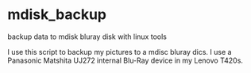 # mdisk_backup
backup data to mdisk bluray disk with linux tools

I use this script to backup my pictures to a mdisc bluray dics. 
I use a Panasonic Matshita UJ272 internal Blu-Ray device in my Lenovo T420s.
